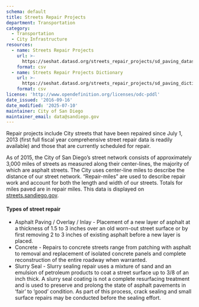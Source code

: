```yaml
---
schema: default
title: Streets Repair Projects
department: Transportation
category:
  - Transportation
  - City Infrastructure
resources:
  - name: Streets Repair Projects
    url: >-
      https://seshat.datasd.org/streets_repair_projects/sd_paving_datasd.csv
    format: csv
  - name: Streets Repair Projects Dictionary
    url: >-
      https://seshat.datasd.org/streets_repair_projects/sd_paving_dictionary_datasd.csv
    format: csv
license: 'http://www.opendefinition.org/licenses/odc-pddl'
date_issued: '2016-09-16'
date_modified: '2025-07-10'
maintainer: City of San Diego
maintainer_email: data@sandiego.gov
---
```

Repair projects include City streets that have been repaired since
July 1, 2013 (first full fiscal year comprehensive street repair data
is readily available) and those that are currently scheduled for repair.
<!--more-->

As of 2015, the City of San Diego’s street network consists of approximately
3,000 miles of streets as measured along their center-lines, the majority of
which are asphalt streets. The City uses center-line miles to describe
the distance of our street network. “Repair-miles” are used to describe
repair work and account for both the length and width of our streets.
Totals for miles paved are in repair miles. This data is displayed on
<a href="https://www.streets.sandiego.gov" target="_blank" rel="noopener">streets.sandiego.gov</a>.


<h4>Types of street repair</h4>

- Asphalt Paving / Overlay / Inlay - Placement of a new layer of asphalt
at a thickness of 1.5 to 3 inches over an old worn-out street surface or
by first removing 2 to 3 inches of existing asphalt before a new layer is placed.
- Concrete - Repairs to concrete streets range from patching with asphalt
to removal and replacement of isolated concrete panels and complete
reconstruction of the entire roadway when warranted.
- Slurry Seal - Slurry sealing repair uses a mixture of sand and an
emulsion of petroleum products to coat a street surface up to 3/8 of an inch thick. A slurry seal coating is not a complete resurfacing treatment and is used to preserve and prolong the state of asphalt pavements in ‘fair’ to ‘good’ condition. As part of this process, crack sealing and small surface repairs may be conducted before the sealing effort.

